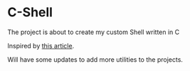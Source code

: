 # C-Shell

The project is about to create my custom Shell written in C

Inspired by [this article](https://brennan.io/2015/01/16/write-a-shell-in-c/).

Will have some updates to add more utilities to the projects.